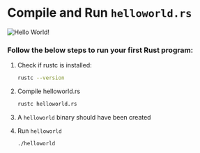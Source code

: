 # Compile and Run `helloworld.rs`

![Hello World!](https://i.giphy.com/media/v1.Y2lkPTc5MGI3NjExejQwMjlqdTBzNW0zcjBjbmFhbGh6NzNnaWg2OWhrcXU2M3Z5OGNqZiZlcD12MV9pbnRlcm5hbF9naWZfYnlfaWQmY3Q9Zw/h408T6Y5GfmXBKW62l/giphy.gif)

### Follow the below steps to run your first Rust program: 
1. Check if rustc is installed:

    ```bash
    rustc --version
    ```
2. Compile helloworld.rs

    ```bash
    rustc helloworld.rs
    ```
3. A `helloworld` binary should have been created
4. Run `helloworld`
    ```bash
    ./helloworld
    ```

